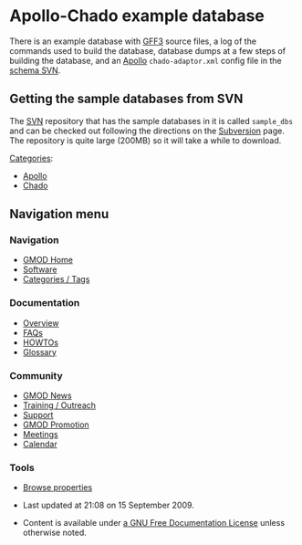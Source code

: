 



<span id="top"></span>




# <span dir="auto">Apollo-Chado example database</span>









There is an example database with [GFF3](GFF3 "GFF3") source files, a
log of the commands used to build the database, database dumps at a few
steps of building the database, and an [Apollo](Apollo.1 "Apollo")
`chado-adaptor.xml` config file in the
<a href="http://gmod.svn.sourceforge.net/viewvc/gmod/sample_dbs"
class="external text" rel="nofollow">schema SVN</a>.

## <span id="Getting_the_sample_databases_from_SVN" class="mw-headline">Getting the sample databases from SVN</span>

The <a href="SVN" class="mw-redirect" title="SVN">SVN</a> repository
that has the sample databases in it is called `sample_dbs` and can be
checked out following the directions on the
<a href="Subversion" class="mw-redirect"
title="Subversion">Subversion</a> page. The repository is quite large
(200MB) so it will take a while to download.




[Categories](Special%3ACategories "Special%3ACategories"):

- [Apollo](Category%3AApollo "Category%3AApollo")
- [Chado](Category%3AChado "Category%3AChado")






## Navigation menu









### Navigation



- <span id="n-GMOD-Home">[GMOD Home](Main_Page)</span>
- <span id="n-Software">[Software](GMOD_Components)</span>
- <span id="n-Categories-.2F-Tags">[Categories /
  Tags](Categories)</span>




### Documentation



- <span id="n-Overview">[Overview](Overview)</span>
- <span id="n-FAQs">[FAQs](Category%3AFAQ)</span>
- <span id="n-HOWTOs">[HOWTOs](Category%3AHOWTO)</span>
- <span id="n-Glossary">[Glossary](Glossary)</span>




### Community



- <span id="n-GMOD-News">[GMOD News](GMOD_News)</span>
- <span id="n-Training-.2F-Outreach">[Training /
  Outreach](Training_and_Outreach)</span>
- <span id="n-Support">[Support](Support)</span>
- <span id="n-GMOD-Promotion">[GMOD Promotion](GMOD_Promotion)</span>
- <span id="n-Meetings">[Meetings](Meetings)</span>
- <span id="n-Calendar">[Calendar](Calendar)</span>




### Tools

- <span id="t-smwbrowselink"><a href="Special%253ABrowse/Apollo-2DChado_example_database"
  rel="smw-browse">Browse properties</a></span>



- <span id="footer-info-lastmod">Last updated at 21:08 on 15 September
  2009.</span>
<!-- - <span id="footer-info-viewcount">23,667 page views.</span> -->
- <span id="footer-info-copyright">Content is available under
  <a href="http://www.gnu.org/licenses/fdl-1.3.html" class="external"
  rel="nofollow">a GNU Free Documentation License</a> unless otherwise
  noted.</span>

<!-- -->



<!-- -->




